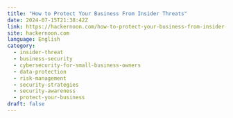 ```yaml
---
title: "How to Protect Your Business From Insider Threats"
date: 2024-07-15T21:38:42Z
link: https://hackernoon.com/how-to-protect-your-business-from-insider-threats?source=rss&utm_medium=RSS&utm_source=news.12bit.vn
site: hackernoon.com
language: English
category:
  - insider-threat
  - business-security
  - cybersecurity-for-small-business-owners
  - data-protection
  - risk-management
  - security-strategies
  - security-awareness
  - protect-your-business
draft: false
---
```

